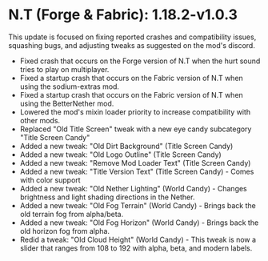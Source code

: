 # N.T (Forge & Fabric): 1.18.2-v1.0.3
This update is focused on fixing reported crashes and compatibility issues, squashing bugs, and adjusting tweaks as suggested on the mod's discord.
- Fixed crash that occurs on the Forge version of N.T when the hurt sound tries to play on multiplayer.
- Fixed a startup crash that occurs on the Fabric version of N.T when using the sodium-extras mod.
- Fixed a startup crash that occurs on the Fabric version of N.T when using the BetterNether mod.
- Lowered the mod's mixin loader priority to increase compatibility with other mods. 
- Replaced "Old Title Screen" tweak with a new eye candy subcategory "Title Screen Candy"
- Added a new tweak: "Old Dirt Background" (Title Screen Candy)
- Added a new tweak: "Old Logo Outline" (Title Screen Candy)
- Added a new tweak: "Remove Mod Loader Text" (Title Screen Candy)
- Added a new tweak: "Title Version Text" (Title Screen Candy) - Comes with color support
- Added a new tweak: "Old Nether Lighting" (World Candy) - Changes brightness and light shading directions in the Nether.
- Added a new tweak: "Old Fog Terrain" (World Candy) - Brings back the old terrain fog from alpha/beta.
- Added a new tweak: "Old Fog Horizon" (World Candy) - Brings back the old horizon fog from alpha.
- Redid a tweak: "Old Cloud Height" (World Candy) - This tweak is now a slider that ranges from 108 to 192 with alpha, beta, and modern labels.